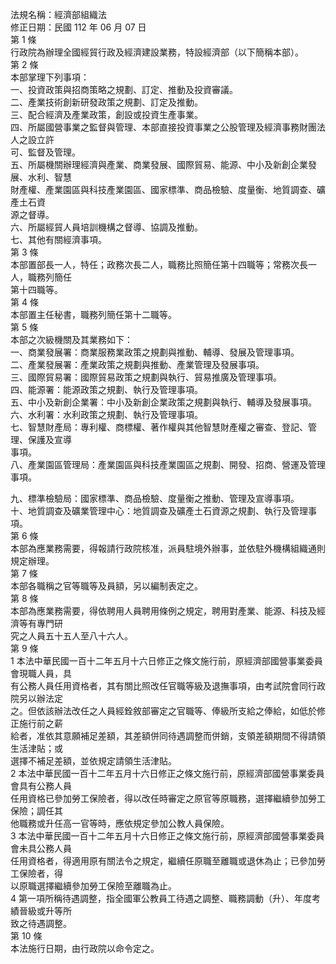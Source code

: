 法規名稱：經濟部組織法  
修正日期：民國 112 年 06 月 07 日  
第 1 條  
行政院為辦理全國經貿行政及經濟建設業務，特設經濟部（以下簡稱本部）。  
第 2 條  
本部掌理下列事項：  
一、投資政策與招商策略之規劃、訂定、推動及投資審議。  
二、產業技術創新研發政策之規劃、訂定及推動。  
三、配合經濟及產業政策，創設或投資生產事業。  
四、所屬國營事業之監督與管理、本部直接投資事業之公股管理及經濟事務財團法人之設立許  
可、監督及管理。  
五、所屬機關辦理經濟與產業、商業發展、國際貿易、能源、中小及新創企業發展、水利、智慧  
財產權、產業園區與科技產業園區、國家標準、商品檢驗、度量衡、地質調查、礦產土石資  
源之督導。  
六、所屬經貿人員培訓機構之督導、協調及推動。  
七、其他有關經濟事項。  
第 3 條  
本部置部長一人，特任；政務次長二人，職務比照簡任第十四職等；常務次長一人，職務列簡任  
第十四職等。  
第 4 條  
本部置主任秘書，職務列簡任第十二職等。  
第 5 條  
本部之次級機關及其業務如下：  
一、商業發展署：商業服務業政策之規劃與推動、輔導、發展及管理事項。  
二、產業發展署：產業政策之規劃與推動、產業管理及發展事項。  
三、國際貿易署：國際貿易政策之規劃與執行、貿易推廣及管理事項。  
四、能源署：能源政策之規劃、執行及管理事項。  
五、中小及新創企業署：中小及新創企業政策之規劃與執行、輔導及發展事項。  
六、水利署：水利政策之規劃、執行及管理事項。  
七、智慧財產局：專利權、商標權、著作權與其他智慧財產權之審查、登記、管理、保護及宣導  
事項。  
八、產業園區管理局：產業園區與科技產業園區之規劃、開發、招商、營運及管理事項。  


九、標準檢驗局：國家標準、商品檢驗、度量衡之推動、管理及宣導事項。  
十、地質調查及礦業管理中心：地質調查及礦產土石資源之規劃、執行及管理事項。  
第 6 條  
本部為應業務需要，得報請行政院核准，派員駐境外辦事，並依駐外機構組織通則規定辦理。  
第 7 條  
本部各職稱之官等職等及員額，另以編制表定之。  
第 8 條  
本部為應業務需要，得依聘用人員聘用條例之規定，聘用對產業、能源、科技及經濟等有專門研  
究之人員五十五人至八十六人。  
第 9 條  
1 本法中華民國一百十二年五月十六日修正之條文施行前，原經濟部國營事業委員會現職人員，具  
有公務人員任用資格者，其有關比照改任官職等級及退撫事項，由考試院會同行政院另以辦法定  
之。但依該辦法改任之人員經銓敘部審定之官職等、俸級所支給之俸給，如低於修正施行前之薪  
給者，准依其意願補足差額，其差額併同待遇調整而併銷，支領差額期間不得請領生活津貼；或  
選擇不補足差額，並依規定請領生活津貼。  
2 本法中華民國一百十二年五月十六日修正之條文施行前，原經濟部國營事業委員會具有公務人員  
任用資格已參加勞工保險者，得以改任時審定之原官等原職務，選擇繼續參加勞工保險；調任其  
他職務或升任高一官等時，應依規定參加公教人員保險。  
3 本法中華民國一百十二年五月十六日修正之條文施行前，原經濟部國營事業委員會未具公務人員  
任用資格者，得適用原有關法令之規定，繼續任原職至離職或退休為止；已參加勞工保險者，得  
以原職選擇繼續參加勞工保險至離職為止。  
4 第一項所稱待遇調整，指全國軍公教員工待遇之調整、職務調動（升）、年度考績晉級或升等所  
致之待遇調整。  
第 10 條  
本法施行日期，由行政院以命令定之。  


